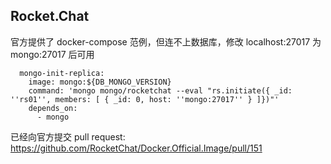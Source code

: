 ## Rocket.Chat

官方提供了 docker-compose 范例，但连不上数据库，修改 localhost:27017 为 mongo:27017 后可用
```
  mongo-init-replica:
    image: mongo:${DB_MONGO_VERSION}
    command: 'mongo mongo/rocketchat --eval "rs.initiate({ _id: ''rs01'', members: [ { _id: 0, host: ''mongo:27017'' } ]})"'
    depends_on:
      - mongo
```

已经向官方提交 pull request: https://github.com/RocketChat/Docker.Official.Image/pull/151
